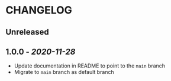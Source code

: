 # CHANGELOG

## Unreleased

## 1.0.0 - *2020-11-28*

- Update documentation in README to point to the `main` branch
- Migrate to `main` branch as default branch
